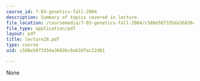 ```yaml
---
course_id: 7-03-genetics-fall-2004
description: Summary of topics covered in lecture.
file_location: /coursemedia/7-03-genetics-fall-2004/c588e507335da36836c8ab3dfac22d01_lecture28.pdf
file_type: application/pdf
layout: pdf
title: lecture28.pdf
type: course
uid: c588e507335da36836c8ab3dfac22d01

---
```

None